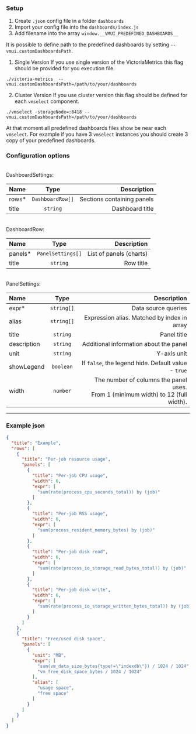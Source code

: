 ### Setup
1. Create `.json` config file in a folder `dashboards`
2. Import your config file into the `dashboards/index.js`
3. Add filename into the array `window.__VMUI_PREDEFINED_DASHBOARDS__`

It is possible to define path to the predefined dashboards by setting `--vmui.customDashboardsPath`.

1. Single Version
If you use single version of the VictoriaMetrics this flag should be provided for you execution file.
```
./victoria-metrics  --vmui.customDashboardsPath=/path/to/your/dashboards
```

2. Cluster Version
If you use cluster version this flag should be defined for each `vmselect` component.
```
./vmselect -storageNode=:8418 --vmui.customDashboardsPath=/path/to/your/dashboards
```
At that moment all predefined dashboards files show be near each  `vmselect`. For example 
if you have 3 `vmselect` instances you should create 3 copy of your predefined dashboards.    



### Configuration options

<br/>
DashboardSettings:

| Name      |       Type       |                Description |
|:----------|:----------------:|---------------------------:|
| rows*     | `DashboardRow[]` | Sections containing panels |
| title     |     `string`     |            Dashboard title |

<br/>
DashboardRow:

| Name       |       Type        |                Description |
|:-----------|:-----------------:|---------------------------:|
| panels*    | `PanelSettings[]` |    List of panels (charts) |
| title      |     `string`      |                  Row title |

<br/>
PanelSettings:

| Name        |    Type    |                                                                           Description |
|:------------|:----------:|--------------------------------------------------------------------------------------:|
| expr*       | `string[]` |                                                                   Data source queries |
| alias       | `string[]` |                                           Expression alias. Matched by index in array |
| title       |  `string`  |                                                                           Panel title |
| description |  `string`  |                                                Additional information about the panel |
| unit        |  `string`  |                                                                           Y-axis unit |
| showLegend  | `boolean`  |                                   If `false`, the legend hide. Default value - `true` |
| width       |  `number`  | The number of columns the panel uses.<br/> From 1 (minimum width) to 12 (full width). |

---

### Example json

```json
{
  "title": "Example",
  "rows": [
    {
      "title": "Per-job resource usage",
      "panels": [
        {
          "title": "Per-job CPU usage",
          "width": 6,
          "expr": [
            "sum(rate(process_cpu_seconds_total)) by (job)"
          ]
        },
        {
          "title": "Per-job RSS usage",
          "width": 6,
          "expr": [
            "sum(process_resident_memory_bytes) by (job)"
          ]
        },
        {
          "title": "Per-job disk read",
          "width": 6,
          "expr": [
            "sum(rate(process_io_storage_read_bytes_total)) by (job)"
          ]
        },
        {
          "title": "Per-job disk write",
          "width": 6,
          "expr": [
            "sum(rate(process_io_storage_written_bytes_total)) by (job)"
          ]
        }
      ]
    },
    {
      "title": "Free/used disk space",
      "panels": [
        {
          "unit": "MB",
          "expr": [
            "sum(vm_data_size_bytes{type!=\"indexdb\"}) / 1024 / 1024",
            "vm_free_disk_space_bytes / 1024 / 1024"
          ],
          "alias": [
            "usage space",
            "free space"
          ]
        }
      ]
    }
  ]
}

```
